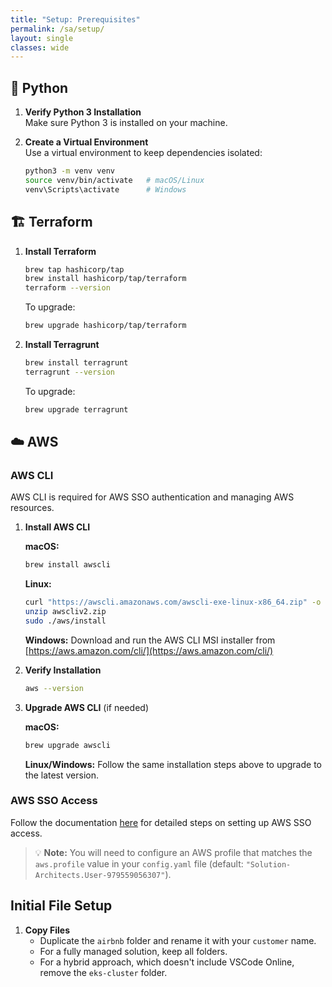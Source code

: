 ```yaml
---
title: "Setup: Prerequisites"
permalink: /sa/setup/
layout: single
classes: wide
---
```


## 🐍 Python

1. **Verify Python 3 Installation**  
   Make sure Python 3 is installed on your machine.

2. **Create a Virtual Environment**  
   Use a virtual environment to keep dependencies isolated:
   ```bash
   python3 -m venv venv
   source venv/bin/activate   # macOS/Linux
   venv\Scripts\activate      # Windows
   ```

## 🏗️ Terraform

1. **Install Terraform**  
   ```bash
   brew tap hashicorp/tap
   brew install hashicorp/tap/terraform
   terraform --version
   ```
   To upgrade:
   ```bash
   brew upgrade hashicorp/tap/terraform
   ```

2. **Install Terragrunt**  
   ```bash
   brew install terragrunt
   terragrunt --version
   ```
   To upgrade:
   ```bash
   brew upgrade terragrunt
   ```

## ☁️ AWS

### AWS CLI

AWS CLI is required for AWS SSO authentication and managing AWS resources.

1. **Install AWS CLI**  
   
   **macOS:**
   ```bash
   brew install awscli
   ```
   
   **Linux:**
   ```bash
   curl "https://awscli.amazonaws.com/awscli-exe-linux-x86_64.zip" -o "awscliv2.zip"
   unzip awscliv2.zip
   sudo ./aws/install
   ```
   
   **Windows:**
   Download and run the AWS CLI MSI installer from [https://aws.amazon.com/cli/](https://aws.amazon.com/cli/)

2. **Verify Installation**  
   ```bash
   aws --version
   ```

3. **Upgrade AWS CLI** (if needed)  
   
   **macOS:**
   ```bash
   brew upgrade awscli
   ```
   
   **Linux/Windows:**
   Follow the same installation steps above to upgrade to the latest version.

### AWS SSO Access

Follow the documentation [here](https://wiki.corp.mongodb.com/pages/viewpage.action?pageId=109642642&spaceKey=10GEN&title=SA%2BAWS%2BAccess%2B-%2BUpdated%2BNov%2B2020) for detailed steps on setting up AWS SSO access.

> 💡 **Note:** You will need to configure an AWS profile that matches the `aws.profile` value in your `config.yaml` file (default: `"Solution-Architects.User-979559056307"`).

## Initial File Setup

1. **Copy Files**  
   - Duplicate the `airbnb` folder and rename it with your `customer` name.
   - For a fully managed solution, keep all folders.  
   - For a hybrid approach, which doesn't include VSCode Online, remove the `eks-cluster` folder.

